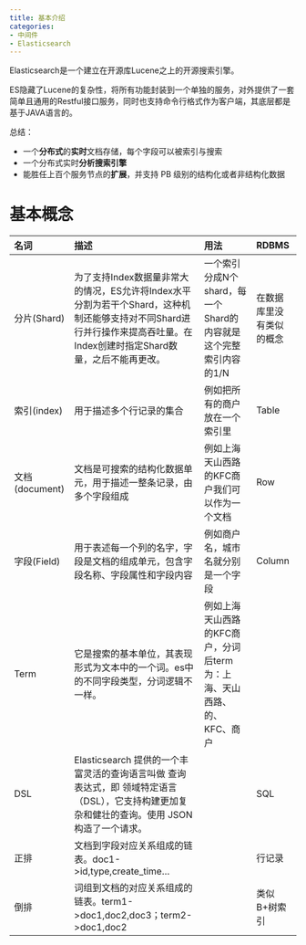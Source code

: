 ```yaml
---
title: 基本介绍
categories: 
- 中间件
- Elasticsearch
---
```


Elasticsearch是一个建立在开源库Lucene之上的开源搜索引擎。

ES隐藏了Lucene的复杂性，将所有功能封装到一个单独的服务，对外提供了一套简单且通用的Restful接口服务，同时也支持命令行格式作为客户端，其底层都是基于JAVA语言的。

总结：

- 一个**分布式**的**实时**文档存储，每个字段可以被索引与搜索
- 一个分布式实时**分析搜索引擎**
- 能胜任上百个服务节点的**扩展**，并支持 PB 级别的结构化或者非结构化数据

# 基本概念

| 名词           | 描述                                                         | 用法                                                         | RDBMS                    |
| :------------- | :----------------------------------------------------------- | :----------------------------------------------------------- | :----------------------- |
| 分片(Shard)    | 为了支持Index数据量非常大的情况，ES允许将Index水平分割为若干个Shard，这种机制还能够支持对不同Shard进行并行操作来提高吞吐量。在Index创建时指定Shard数量，之后不能再更改。 | 一个索引分成N个shard，每一个Shard的内容就是这个完整索引内容的1/N | 在数据库里没有类似的概念 |
| 索引(index)    | 用于描述多个行记录的集合                                     | 例如把所有的商户放在一个索引里                               | Table                    |
| 文档(document) | 文档是可搜索的结构化数据单元，用于描述一整条记录，由多个字段组成 | 例如上海天山西路的KFC商户我们可以作为一个文档                | Row                      |
| 字段(Field)    | 用于表述每一个列的名字，字段是文档的组成单元，包含字段名称、字段属性和字段内容 | 例如商户名，城市名就分别是一个字段                           | Column                   |
| Term           | 它是搜索的基本单位，其表现形式为文本中的一个词。es中的不同字段类型，分词逻辑不一样。 | 例如上海天山西路的KFC商户，分词后term为：上海、天山西路、的、KFC、商户 |                          |
| DSL            | Elasticsearch 提供的一个丰富灵活的查询语言叫做 查询表达式，即 领域特定语言 （DSL），它支持构建更加复杂和健壮的查询。使用 JSON 构造了一个请求。 |                                                              | SQL                      |
| 正排           | 文档到字段对应关系组成的链表。doc1->id,type,create_time…     |                                                              | 行记录                   |
| 倒排           | 词组到文档的对应关系组成的链表。term1->doc1,doc2,doc3；term2->doc1,doc2 |                                                              | 类似B+树索引             |

